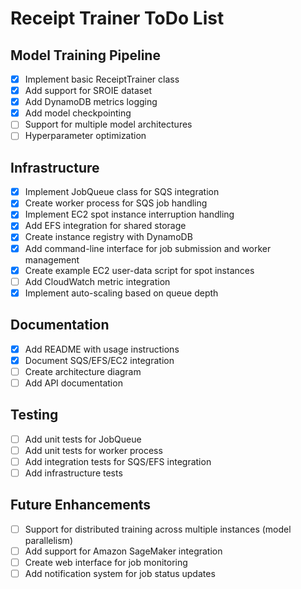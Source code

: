 # Receipt Trainer ToDo List

## Model Training Pipeline

- [x] Implement basic ReceiptTrainer class
- [x] Add support for SROIE dataset
- [x] Add DynamoDB metrics logging
- [x] Add model checkpointing
- [ ] Support for multiple model architectures
- [ ] Hyperparameter optimization

## Infrastructure

- [x] Implement JobQueue class for SQS integration
- [x] Create worker process for SQS job handling
- [x] Implement EC2 spot instance interruption handling
- [x] Add EFS integration for shared storage
- [x] Create instance registry with DynamoDB
- [x] Add command-line interface for job submission and worker management
- [x] Create example EC2 user-data script for spot instances
- [ ] Add CloudWatch metric integration
- [x] Implement auto-scaling based on queue depth

## Documentation

- [x] Add README with usage instructions
- [x] Document SQS/EFS/EC2 integration
- [ ] Create architecture diagram
- [ ] Add API documentation

## Testing

- [ ] Add unit tests for JobQueue
- [ ] Add unit tests for worker process
- [ ] Add integration tests for SQS/EFS integration
- [ ] Add infrastructure tests

## Future Enhancements

- [ ] Support for distributed training across multiple instances (model parallelism)
- [ ] Add support for Amazon SageMaker integration
- [ ] Create web interface for job monitoring
- [ ] Add notification system for job status updates
